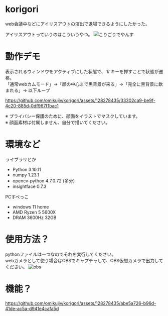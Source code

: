 # korigori
web会議中などにアイリスアウトの演出で退場できるようにしたかった。

アイリスアウトっていうのはこういうやつ。
![こりごりでやんす](https://github.com/omikujiv/korigori/assets/128278435/f3987307-5f4c-4b94-9842-a223822050b9)

# 動作デモ
表示されるウィンドウをアクティブにした状態で、'k'キーを押すことで状態が遷移。  
「通常webカムモード」→「顔の中心まで黒背景が来る」→「完全に黒背景に飲まれる」→ 以下ループ

https://github.com/omikujiv/korigori/assets/128278435/33302ca9-be9f-4c20-885d-0df967f1bac1

※ プライバシー保護のために、顔面をイラストでマスクしています。  
※ 顔面素材は付属しません、自分で描いてください。  

# 環境など
ライブラリとか
- Python 3.10.11
- numpy  1.23.1  
- opencv-python 4.7.0.72 (多分)  
- insightface 0.7.3  

PCすぺっこ
- windows 11 home
- AMD Ryzen 5 5600X
- DRAM 3600Hz 32GB

# 使用方法？
pythonファイルは一つなのでそれを実行してください。  
webカメラとして使う場合はOBSでキャプチャして、OBS仮想カメラで出力してください。
![obs](https://github.com/omikujiv/korigori/assets/128278435/3f9e2f78-073e-46ed-8dbb-460ce0b48541)


# 機能？


https://github.com/omikujiv/korigori/assets/128278435/abe5a726-b96d-41de-ac5a-d941e4cafa5d

